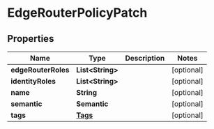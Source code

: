 

# EdgeRouterPolicyPatch


## Properties

| Name | Type | Description | Notes |
|------------ | ------------- | ------------- | -------------|
|**edgeRouterRoles** | **List&lt;String&gt;** |  |  [optional] |
|**identityRoles** | **List&lt;String&gt;** |  |  [optional] |
|**name** | **String** |  |  [optional] |
|**semantic** | **Semantic** |  |  [optional] |
|**tags** | [**Tags**](Tags.md) |  |  [optional] |



